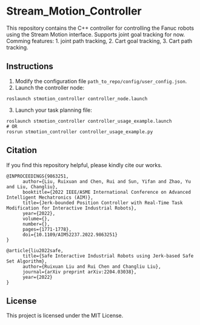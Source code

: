 # Stream_Motion_Controller
This repository contains the C++ controller for controlling the Fanuc robots using the Stream Motion interface. Supports joint goal tracking for now. Comming features: 1. joint path tracking, 2. Cart goal tracking, 3. Cart path tracking.


## Instructions
1. Modify the configuration file `path_to_repo/config/user_config.json`.
2. Launch the controller node:
```
roslaunch stmotion_controller controller_node.launch
```
3. Launch your task planning file:
```
roslaunch stmotion_controller controller_usage_example.launch
# OR
rosrun stmotion_controller controller_usage_example.py
```


## Citation
If you find this repository helpful, please kindly cite our works.
```
@INPROCEEDINGS{9863251,
      author={Liu, Ruixuan and Chen, Rui and Sun, Yifan and Zhao, Yu and Liu, Changliu},
      booktitle={2022 IEEE/ASME International Conference on Advanced Intelligent Mechatronics (AIM)}, 
      title={Jerk-bounded Position Controller with Real-Time Task Modification for Interactive Industrial Robots}, 
      year={2022},
      volume={},
      number={},
      pages={1771-1778},
      doi={10.1109/AIM52237.2022.9863251}
}

@article{liu2022safe,
      title={Safe Interactive Industrial Robots using Jerk-based Safe Set Algorithm}, 
      author={Ruixuan Liu and Rui Chen and Changliu Liu},
      journal={arXiv preprint arXiv:2204.03038},
      year={2022}
}
```

## License
This project is licensed under the MIT License.
